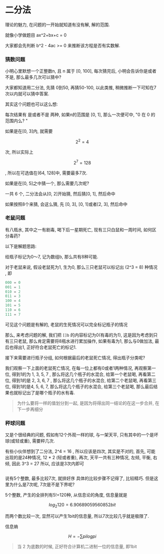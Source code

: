 <!--
Created: Mon Aug 26 2019 15:20:34 GMT+0800 (China Standard Time)
Modified: Mon Aug 26 2019 15:20:34 GMT+0800 (China Standard Time)
-->
# 二分法

理论的魅力, 在问题的一开始就知道有没有解, 解的范围. 

就像小学做题目 ax^2+bx+c = 0

大家都会先判断 b^2 - 4ac >= 0 来推断该方程是否有实数解. 

### 猜数问题

小明心里默想一个正整数n, 且 n 属于 [0, 100], 每次猜完后, 小明会告诉你是或者不是, 那么最多几次可以猜中? 

大家都知道用二分法, 先猜 0到50, 再猜50-100, 以此类推, 稍微推断一下可知在7次以内就可以猜中答案.

其实这个问题也可以这么想: 

每次结果有 是或者不是 两种, 如果n的范围是 [0, 1], 那么一次便可中, "0 在 0 的范围内么? "

如果是在[0, 3]内, 就需要

$$ 2^2 = 4 $$

次, 所以实际上

$$ 2^{7} = 128 $$ 

, 所以在可选值在(64, 128]中, 需要最多7次. 

如果是在[0, 5]之中猜一个, 那么需要几次呢? 

一共 6 个, 二分法会从[0, 2]开始猜, 然后猜[0, 1], 然后命中

如果按照8个来猜, 会这么猜, 先 [0, 3], [0, 1]或者[2, 3], 然后命中

### 老鼠问题

有八瓶水, 其中之一有剧毒, 喝下后一星期死亡, 现有三只白鼠和一周时间, 如何区分毒药? 

以下是解题思路: 

给瓶子标记为0～7, 记为数组b, 那么共有8种可能. 

对于老鼠来说, 假设老鼠死为1, 生为0, 那么三只老鼠可以标记出 (2^3 = 8) 种情况 , 即

``` js
000 = 0
001 = 1
010 = 2
011 = 3
100 = 4
101 = 5
110 = 6
111 = 7
```

可见这个问题是有解的, 老鼠的生死情况可以完全标记瓶子的情况

那么, 来考虑问题的解, 我们把 `[]b` 的内容标记为0(有毒的为1), 这是因为考虑到只有三只老鼠, 那么肯定需要将8瓶水进行累加操作, 如果有毒为1, 那么与0做加法, 最后也得出1, 正好符合老鼠死亡的标记1.

接下来需要进行瓶子分组, 如何根据最后的老鼠死亡情况, 得出瓶子分类呢? 

我们观察一下上面的老鼠死亡情况, 在每一位上都有0或者1两种情况, 再观察第一位, 得到1的为 1, 3, 5, 7 , 那么将这几个瓶子的水混合, 给第一个老鼠喝, 再看第二位, 得到1的是 2, 3, 6, 7 , 那么将这几个瓶子的水混合, 给第二个老鼠喝, 再看第三位, 得到1的是4, 5, 6, 7, 那么将这几个瓶子的水混合, 给第三个老鼠喝, 那么最后结果也就标记出了是哪个瓶子的水有毒. 

> 为什么要将一样的值划分到一起, 是因为将得出同一结论的在这一步合并, 在下一步再细分

### 秤球问题

又是个很经典的问题, 假如有12个外观一样的球, 与一架天平, 只有其中的一个是坏球(或轻或重), 需要秤几次. 

有些小伙伴想到了二分法, 2^4 = 16 , 所以应该是四次, 其实是不对的, 首先, 可能出现的是24种情况, 12 * 2 (轻或者重), 再次, 天平一共有三种情况, 左倾, 平衡, 右倾, 因此 3^3 = 27 所以, 应该是3次内即可

<!-- 假设球为012, 1为标准, 2为重, 0为轻

``` js
000 = 0
001 = 1
002 = 2
010 = 3
011 = 4
012 = 5
020 = 6
021 = 7
022 = 8
100 = 9
101 = 10
102 = 11
110 = 12
111 = 13
112 = 14
120 = 15
121 = 16
122 = 17
200 = 18
201 = 19
202 = 20
210 = 21
211 = 22
212 = 23
220 = 24
221 = 25
222 = 26
```

先假设有27个球

0, 3, 6, 9, 12, 15, 18, 21, 24  -->

``` js

```

说有5个整数, 最多比较7次, 就排好序
具体的比较步骤不记得了, 比较精巧. 
但是这里为什么是7次呢, 7次是不是下界呢? 
 
5个整数, 产生的全排列有5!=120种, 从信息论的角度, 信息量就是

$$ log_2{120} = 6.90689059560852 bit $$ 

而两个数比较一次, 显然可以产生1bit的信息量, 所以7次比较几乎就是极限了. 

信息熵

$$ H = -∑pilogpi $$ 

> 当 2 为底数的时候, 正好符合计算机二进制一位的信息量, 即1bit

